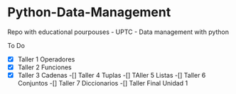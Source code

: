 # Python-Data-Management

Repo with educational pourpouses - UPTC - Data management with python

To Do

 -[x] Taller 1 Operadores
 -[x] Taller 2 Funciones
 -[x] Taller 3 Cadenas
 -[] Taller 4 Tuplas
 -[] TAller 5 Listas
 -[] Taller 6 Conjuntos
 -[] Taller 7 Diccionarios
 -[] Taller Final Unidad 1 
